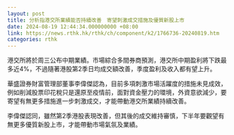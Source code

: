 ```yaml
---
layout: post
title: 分析指港交所業績能否持續改善　寄望刺激成交措施及優質新股上市
date: 2024-08-19 12:44:34.000000000 +08:00
link: https://news.rthk.hk/rthk/ch/component/k2/1766736-20240819.htm
categories: rthk
---
```


港交所將於周三公布中期業績。市場綜合多間券商預測，港交所中期盈利將下跌最多近4%，不過隨著港股第2季日均成交額改善，季度盈利及收入都有望上升。

華盛證券財富管理部董事李偉傑認為，目前多項刺激市場活躍度的措施未見成效，例如削減股票印花稅只是還原至疫情前，面對資金壓力的環境，外資意欲減少，要寄望有無更多措施進一步刺激成交，才能帶動港交所業績持續改善。

李偉傑認同，雖然第2季港股表現改善，但其後的成交維持審慎，下半年要觀望有無更多優質新股上市，才能帶動市場氣氛及業績。
